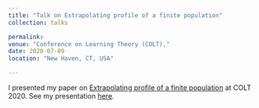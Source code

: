 ```yaml
---
title: "Talk on Extrapolating profile of a finite population"
collection: talks

permalink: 
venue: "Conference on Learning Theory (COLT),"
date: 2020-07-09
location: "New Haven, CT, USA"

---
```


I presented my paper on [Extrapolating profile of a finite population](https://janasoham.github.io/publication/COLT-urn) at COLT 2020. See my presentation [here](https://www.youtube.com/watch?v=RtNtFULGRnA&ab_channel=COLT).
